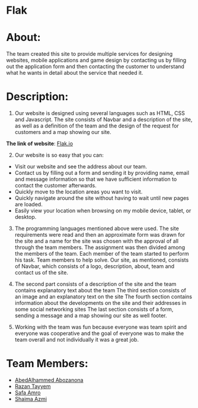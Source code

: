 
# Flak

# About:

The team created this site to provide multiple services for designing websites, mobile applications and game design by contacting us by filling out the application form and then contacting the customer to understand what he wants in detail about the service that needed it.

# Description:
   1.  Our website is designed using several languages such as HTML, CSS and Javascript. The site consists of Navbar and a description of the site, as well as a definition of the team and the design of the request for customers and a map showing our site.

 **The link of website**: [Flak.io](https://fack1.github.io/Flak/)

 2. Our website is so easy that you can:
 -  Visit our website and see the address about our team.
  -  Contact us by filling out a form and sending it by providing name, email and message information so that we have sufficient   information to contact the customer afterwards.
 - Quickly move to the location areas you want to visit.
 - Quickly navigate around the site without having to wait until new pages are loaded.
 - Easily view your location when browsing on my mobile device, tablet, or desktop.
  
  3. The programming languages mentioned above were used. The site requirements were read and then an approximate form was drawn for the site and a name for the site was chosen with the approval of all through the team members. The assignment was then divided among the members of the team. Each member of the team started to perform his task. Team members to help solve. Our site, as mentioned, consists of Navbar, which consists of a logo, description, about, team and contact us of the site. 
  
   4.  The second part consists of a description of the site and the team contains explanatory text about the team The third section consists of an image and an explanatory text on the site The fourth section contains information about the developments on the site and their addresses in some social networking sites The last section consists of a form, sending a message and a map showing our site as well footer.

 5.  Working with the team was fun because everyone was team spirit and everyone was cooperative and the goal of everyone was to make the team overall and not individually it was a great job.
 
  # Team Members:
   - [AbedAlhammed Abozanona](https://github.com/abozanona)
   - [Razan Tayyem](https://github.com/razantayyem)
   - [Safa Amro](https://github.com/safaaamro)
   - [Shaima Azmi](https://github.com/shaima96) 
  
  

 
  
  

  
  

  
  
